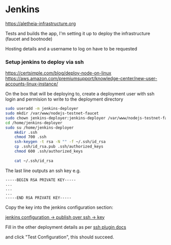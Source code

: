 # Jenkins
https://aletheia-infrastructure.org

Tests and builds the app, I'm setting it up to deploy the infrastructure (faucet and bootnode)

Hosting details and a username to log on have to be requested

### Setup jenkins to deploy via ssh
https://certsimple.com/blog/deploy-node-on-linux
https://aws.amazon.com/premiumsupport/knowledge-center/new-user-accounts-linux-instance/


On the box that will be deploying to, create a deployment user 
with ssh login and permision to write to the deployment directory

```bash
sudo useradd -m jenkins-deployer
sudo mkdir /var/www/nodejs-testnet-faucet
sudo chown jenkins-deployer:jenkins-deployer /var/www/nodejs-testnet-faucet 
cd /home/jenkins-deployer
sudo su /home/jenkins-deployer
    mkdir .ssh
    chmod 700 .ssh  
    ssh-keygen -t rsa -N "" -f ~/.ssh/id_rsa
    cp .ssh/id_rsa.pub .ssh/authorized_keys
    chmod 600 .ssh/authorized_keys
    
    cat ~/.ssh/id_rsa
```

The last line outputs an ssh key e.g.

 ```
-----BEGIN RSA PRIVATE KEY-----
...
...
...
-----END RSA PRIVATE KEY-----

```
Copy the key into the jenkins configuration section:

[jenkins configuration -> publish over ssh  -> key ](https://aletheia-infrastructure.org/configure#section72)

Fill in the other deployment details as per [ssh plugin docs](https://wiki.jenkins.io/display/JENKINS/Publish+Over+SSH+Plugin)

and click "Test Configuration", this should succeed.


